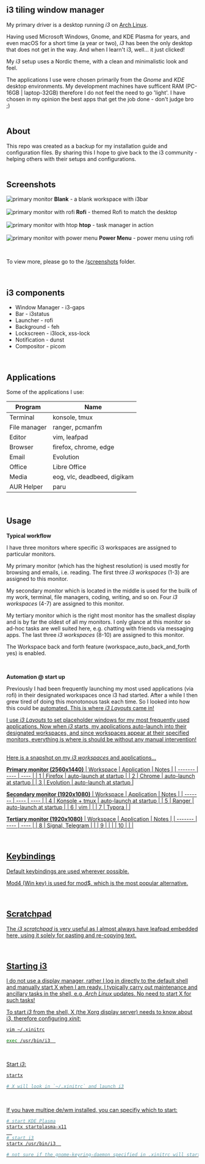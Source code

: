 ## i3 tiling window manager

My primary driver is a desktop running _i3_ on [Arch Linux](https://github.com/OpcodePete/Arch-Linux).

Having used Microsoft Windows, Gnome, and KDE Plasma for years, and even macOS for a short time (a year or two), _i3_ has been the only desktop that does not get in the way. And when I learn't i3, well... it just clicked!

My _i3_ setup uses a Nordic theme, with a clean and minimalistic look and feel.

The applications I use were chosen primarily from the _Gnome_ and _KDE_ desktop environments. My development machines have sufficent RAM (PC-16GB | laptop-32GB) therefore I do not feel the need to go 'light'. I have chosen in my opinion the best apps that get the job done - don't judge bro ;)
<br />
<br />

## About
This repo was created as a backup for my installation guide and configuration files. By sharing this I hope to give back to the i3 community - helping others with their setups and configurations.
<br />
<br />

## Screenshots
![primary monitor](/screenshots/primary-monitor.png)
**Blank** - a blank workspace with i3bar
<br />
<br />
![primary monitor with rofi](/screenshots/primary-monitor-rofi.png)
**Rofi** - themed Rofi to match the desktop
<br />
<br />
![primary monitor with htop](/screenshots/primary-monitor-terminal-htop.png)
**htop** - task manager in action
<br />
<br />
![primary monitor with power menu](/screenshots/primary-monitor-powermenu.png)
**Power Menu** - power menu using rofi

<br />

To view more, please go to the /[screenshots](/screenshots) folder.

<br />

## i3 components

- Window Manager - i3-gaps
- Bar - i3status
- Launcher - rofi
- Background - feh
- Lockscreen - i3lock, xss-lock
- Notification - dunst
- Compositor - picom
<br />

## Applications
Some of the applications I use:

| Program | Name |
| ------- | ---- |
| Terminal | konsole, tmux |
| File manager | ranger, pcmanfm |
| Editor | vim, leafpad |
| Browser | firefox, chrome, edge |
| Email | Evolution |
| Office | Libre Office |
| Media | eog, vlc, deadbeed, digikam |
| AUR Helper | paru |
<br />

## Usage

**Typical workflow**

I have three monitors where specific i3 workspaces are assigned to particular monitors.

My primary monitor (which has the highest resolution) is used mostly for browsing and emails, i.e. reading. The first three _i3 workspaces_ (1-3) are assigned to this monitor.

My secondary monitor which is located in the middle is used for the builk of my work, terminal, file managers, coding, writing, and so on. Four _i3 workspaces_ (4-7) are assigned to this monitor.

My tertiary monitor which is the right most monitor has the smallest display and is by far the oldest of all my monitors. I only glance at this monitor so ad-hoc tasks are well suited here, e.g. chatting with friends via messaging apps. The last three _i3 workspaces_ (8-10) are assigned to this monitor.

The Workspace back and forth feature (workspace_auto_back_and_forth yes) is enabled.

<br />

**Automation @ start up**

Previously I had been frequently launching my most used applications (via rofi) in their designated workspaces once i3 had started. After a while I then grew tired of doing this monotonous task each time. So I looked into how this could be <u>automated<u/>. This is where _i3 Layouts_ came in!
  
I use _i3 Layouts_ to set placeholder windows for my most frequently used applications. Now when _i3_ starts, my applications auto-launch into their designated workspaces, and since workspaces appear at their specified monitors, everything is where is should be without any manual intervention!
<br />
<br />
  
Here is a snapshot on my _i3 workspaces_ and applications...


**Primary monitor (2560x1440)**
| Workspace | Application | Notes |
| ------- | ---- | ---- |
| 1 | Firefox | auto-launch at startup |
| 2 | Chrome | auto-launch at startup |
| 3 | Evolution | auto-launch at startup |
<br />

**Secondary monitor (1920x1080)**
| Workspace | Application | Notes |
| ------- | ---- | ---- |
| 4 | Konsole + tmux | auto-launch at startup |
| 5 | Ranger | auto-launch at startup |
| 6 | vim | |
| 7 | Typora | |
<br />

**Tertiary monitor (1920x1080)**
| Workspace | Application | Notes |
| ------- | ---- | ---- |
| 8 | Signal, Telegram | |
| 9 | | |
| 10 | | |

<br />

## Keybindings
Default keybindings are used wherever possible.

Mod4 (Win key) is used for mod$, which is the most popular alternative.

<br />

## Scratchpad
The _i3 scratchpad_ is very useful as I almost always have leafpad embedded here, using it solely for pasting and re-copying text.

<br />

## Starting i3
I do not use a display manager, rather I log in directly to the default shell and manually start X when I am ready. I typically carry out maintenance and ancillary tasks in the shell, e.g. _Arch Linux_ updates. No need to start X for such tasks!

To start _i3_ from the shell, X (the Xorg display server) needs to know about i3, therefore configuring _xinit_:

```bash
vim ~/.xinitrc

exec /usr/bin/i3  
```
<br />

Start _i3_:

```bash
startx

# X will look in `~/.xinitrc` and launch i3
```
<br />

If you have multipe de/wm installed, you can specifiy which to start:

```bash
# start KDE Plasma
startx startplasma-x11
  
# start i3
startx /usr/bin/i3  

# not sure if the gnome-keyring-daemon specified in .xinitrc will start
```
<br />
